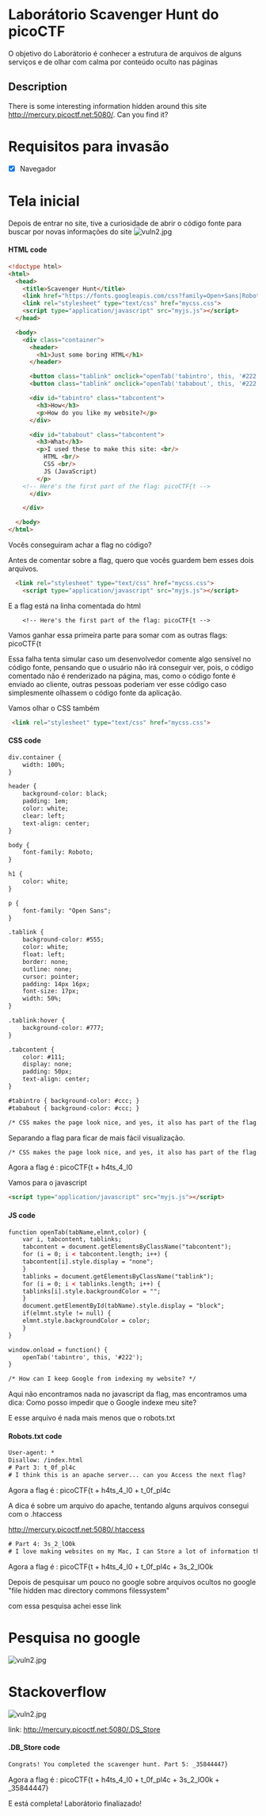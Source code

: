 # Laborátorio Scavenger Hunt do picoCTF

O objetivo do Laborátorio é conhecer a estrutura de arquivos de alguns serviços e de olhar com calma por conteúdo oculto nas páginas

## Description

There is some interesting information hidden around this site http://mercury.picoctf.net:5080/. Can you find it?


# Requisitos para invasão
- [x] Navegador



# Tela inicial
Depois de entrar no site, tive a curiosidade de abrir o código fonte para buscar por novas informações do site
![vuln2.jpg](img/telainicial.png)


#### HTML code
```html
<!doctype html>
<html>
  <head>
    <title>Scavenger Hunt</title>
    <link href="https://fonts.googleapis.com/css?family=Open+Sans|Roboto" rel="stylesheet">
    <link rel="stylesheet" type="text/css" href="mycss.css">
    <script type="application/javascript" src="myjs.js"></script>
  </head>

  <body>
    <div class="container">
      <header>
		<h1>Just some boring HTML</h1>
      </header>

      <button class="tablink" onclick="openTab('tabintro', this, '#222')" id="defaultOpen">How</button>
      <button class="tablink" onclick="openTab('tababout', this, '#222')">What</button>

      <div id="tabintro" class="tabcontent">
		<h3>How</h3>
		<p>How do you like my website?</p>
      </div>

      <div id="tababout" class="tabcontent">
		<h3>What</h3>
		<p>I used these to make this site: <br/>
		  HTML <br/>
		  CSS <br/>
		  JS (JavaScript)
		</p>
	<!-- Here's the first part of the flag: picoCTF{t -->
      </div>

    </div>

  </body>
</html>

```

Vocês conseguiram achar a flag no código? 

Antes de comentar sobre a flag, quero que vocês guardem bem esses dois arquivos.

```html
  <link rel="stylesheet" type="text/css" href="mycss.css">
    <script type="application/javascript" src="myjs.js"></script>
```

E a flag está na linha comentada do html

```
	<!-- Here's the first part of the flag: picoCTF{t -->
```

Vamos ganhar essa primeira parte para somar com as outras flags: picoCTF{t





Essa falha tenta simular caso um desenvolvedor comente algo sensível no código fonte, pensando que o usuário não irá conseguir ver, pois, o código comentado não é renderizado na página, mas, como o código fonte é enviado ao cliente, outras pessoas poderiam ver esse código caso simplesmente olhassem o código fonte da aplicação.



Vamos olhar o CSS também

```html
 <link rel="stylesheet" type="text/css" href="mycss.css">
```


#### CSS code
```html
div.container {
    width: 100%;
}

header {
    background-color: black;
    padding: 1em;
    color: white;
    clear: left;
    text-align: center;
}

body {
    font-family: Roboto;
}

h1 {
    color: white;
}

p {
    font-family: "Open Sans";
}

.tablink {
    background-color: #555;
    color: white;
    float: left;
    border: none;
    outline: none;
    cursor: pointer;
    padding: 14px 16px;
    font-size: 17px;
    width: 50%;
}

.tablink:hover {
    background-color: #777;
}

.tabcontent {
    color: #111;
    display: none;
    padding: 50px;
    text-align: center;
}

#tabintro { background-color: #ccc; }
#tababout { background-color: #ccc; }

/* CSS makes the page look nice, and yes, it also has part of the flag. Here's part 2: h4ts_4_l0 */
```


Separando a flag para ficar de mais fácil visualização. 

```html
/* CSS makes the page look nice, and yes, it also has part of the flag. Here's part 2: h4ts_4_l0 */
```

Agora a flag é : picoCTF{t + h4ts_4_l0

Vamos para o javascript


```html
<script type="application/javascript" src="myjs.js"></script>
```
#### JS code

```html
function openTab(tabName,elmnt,color) {
    var i, tabcontent, tablinks;
    tabcontent = document.getElementsByClassName("tabcontent");
    for (i = 0; i < tabcontent.length; i++) {
	tabcontent[i].style.display = "none";
    }
    tablinks = document.getElementsByClassName("tablink");
    for (i = 0; i < tablinks.length; i++) {
	tablinks[i].style.backgroundColor = "";
    }
    document.getElementById(tabName).style.display = "block";
    if(elmnt.style != null) {
	elmnt.style.backgroundColor = color;
    }
}

window.onload = function() {
    openTab('tabintro', this, '#222');
}

/* How can I keep Google from indexing my website? */
```

Aqui não encontramos nada no javascript da flag, mas encontramos uma dica: Como posso impedir que o Google indexe meu site?

E esse arquivo é nada mais menos que o robots.txt


#### Robots.txt code

```html
User-agent: *
Disallow: /index.html
# Part 3: t_0f_pl4c
# I think this is an apache server... can you Access the next flag?
```


Agora a flag é : picoCTF{t + h4ts_4_l0 + t_0f_pl4c

A dica é sobre um arquivo do apache, tentando alguns arquivos consegui com o .htaccess

http://mercury.picoctf.net:5080/.htaccess

```html
# Part 4: 3s_2_lO0k
# I love making websites on my Mac, I can Store a lot of information there.
```

Agora a flag é : picoCTF{t + h4ts_4_l0 + t_0f_pl4c + 3s_2_lO0k



Depois de pesquisar um pouco no google sobre arquivos ocultos no google
"file hidden mac directory commons filessystem"

com essa pesquisa achei esse link

# Pesquisa no google
![vuln2.jpg](img/pesquisagoogle.jpeg)

# Stackoverflow
![vuln2.jpg](img/arquivooculto.jpeg)


link: http://mercury.picoctf.net:5080/.DS_Store


#### .DB_Store code

```html
Congrats! You completed the scavenger hunt. Part 5: _35844447}
```


Agora a flag é : picoCTF{t + h4ts_4_l0 + t_0f_pl4c + 3s_2_lO0k + _35844447} 

E está completa! 
Laborátorio finaliazado!
